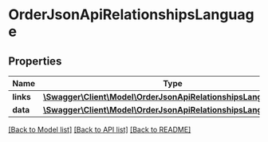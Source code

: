 # OrderJsonApiRelationshipsLanguage

## Properties
Name | Type | Description | Notes
------------ | ------------- | ------------- | -------------
**links** | [**\Swagger\Client\Model\OrderJsonApiRelationshipsLanguageLinks**](OrderJsonApiRelationshipsLanguageLinks.md) |  | [optional] 
**data** | [**\Swagger\Client\Model\OrderJsonApiRelationshipsLanguageData**](OrderJsonApiRelationshipsLanguageData.md) |  | [optional] 

[[Back to Model list]](../../README.md#documentation-for-models) [[Back to API list]](../../README.md#documentation-for-api-endpoints) [[Back to README]](../../README.md)

